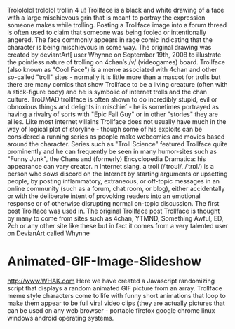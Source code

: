 Trolololol trololol trollin 4 u! Trollface is a black and white drawing of a face with a large mischievous grin that is meant to portray the expression someone makes while trolling. Posting a Trollface image into a forum thread is often used to claim that someone was being fooled or intentionally angered. The face commonly appears in rage comic indicating that the character is being mischievous in some way. The original drawing was created by deviantArt[ user Whynne on September 19th, 2008 to illustrate the pointless nature of trolling on 4chan’s /v/ (videogames) board. Trollface (also known as "Cool Face") is a meme associated with 4chan and other so-called "troll" sites - normally it is little more than a mascot for trolls but there are many comics that show Trollface to be a living creature (often with a stick-figure body) and he is symbolic of internet trolls and the chan culture. TroUMAD trolllface is often shown to do incredibly stupid, evil or obnoxious things and delights in mischief - he is sometimes portrayed as having a rivalry of sorts with "Epic Fail Guy" or in other "stories" they are allies. Like most internet villains Trollface does not usually have much in the way of logical plot of storyline - though some of his exploits can be considered a running series as people make webcomics and movies based around the character. Series such as "Troll Science" featured Trollface quite prominently and he can frequently be seen in many humor-sites such as "Funny Junk", the Chans and (formerly) Encyclopedia Dramatica: his appearance can vary creator. n Internet slang, a troll (/ˈtroʊl/, /ˈtrɒl/) is a person who sows discord on the Internet by starting arguments or upsetting people, by posting inflammatory, extraneous, or off-topic messages in an online community (such as a forum, chat room, or blog), either accidentally or with the deliberate intent of provoking readers into an emotional response or of otherwise disrupting normal on-topic discussion. The first post Trollface was used in. The original Trollface post Trollface is thought by many to come from sites such as 4chan, YTMND, Something Awful, ED, 2ch or any other site like these but in fact it comes from a very talented user on DevianArt called Whynne

Animated-GIF-Image-Slideshow
============================

http://www.WHAK.com Here we have created a Javascript randomizing script that displays a random animated GIF picture from an array. Trollface meme style characters come to life with funny short animations that loop to make them appear to be full viral video clips (they are actually pictures that can be used on any web browser - portable firefox google chrome linux windows android operating systems.
